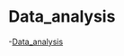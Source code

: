 # Data_analysis
-[Data_analysis](https://github.com/neerajsingh116/Data_analysis/blob/master/Data_analysis_Basics_1.ipynb)
